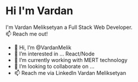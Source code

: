 <h1>Hi I'm Vardan</h1> 
I'm Vardan Meliksetyan a Full Stack Web Developer.<br>
📫 Reach me out!

- 👋 Hi, I’m @VardanMelik
- 👀 I’m interested in ... React/Node
- 🌱 I’m currently working with MERT technology
- 💞️ I’m looking to collaborate on ...
- 📫 Reach me via LinkedIn Vardan Meliksetyan
<!---
VardanMelik/VardanMelik is a ✨ special ✨ repository because its `README.md` (this file) appears on your GitHub profile.
You can click the Preview link to take a look at your changes.
--->
